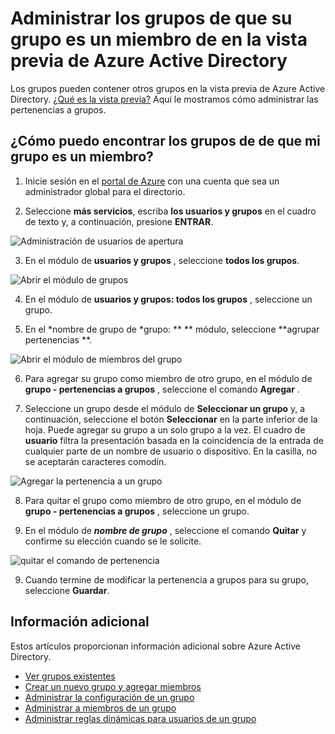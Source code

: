 <properties
    pageTitle="Administrar los grupos de su grupo es un miembro de en la vista previa de Azure Active Directory | Microsoft Azure"
    description="Los grupos pueden contener otros grupos de Azure Active Directory. Aquí le mostramos cómo administrar las pertenencias a grupos."
    services="active-directory"
    documentationCenter=""
    authors="curtand"
    manager="femila"
    editor=""/>

<tags
    ms.service="active-directory"
    ms.workload="identity"
    ms.tgt_pltfrm="na"
    ms.devlang="na"
    ms.topic="article"
    ms.date="09/12/2016"
    ms.author="curtand"/>


# <a name="manage-the-groups-your-group-is-a-member-of-in-azure-active-directory-preview"></a>Administrar los grupos de que su grupo es un miembro de en la vista previa de Azure Active Directory

Los grupos pueden contener otros grupos en la vista previa de Azure Active Directory. [¿Qué es la vista previa?](active-directory-preview-explainer.md) Aquí le mostramos cómo administrar las pertenencias a grupos.

## <a name="how-do-i-find-the-groups-my-group-is-a-member-of"></a>¿Cómo puedo encontrar los grupos de de que mi grupo es un miembro?

1.  Inicie sesión en el [portal de Azure](https://portal.azure.com) con una cuenta que sea un administrador global para el directorio.

2.  Seleccione **más servicios**, escriba **los usuarios y grupos** en el cuadro de texto y, a continuación, presione **ENTRAR**.

  ![Administración de usuarios de apertura](./media/active-directory-groups-membership-azure-portal/search-user-management.png)

3.  En el módulo de **usuarios y grupos** , seleccione **todos los grupos**.

  ![Abrir el módulo de grupos](./media/active-directory-groups-membership-azure-portal/view-groups-blade.png)

4. En el módulo de **usuarios y grupos: todos los grupos** , seleccione un grupo.

5. En el *nombre de grupo de *grupo: ** ** módulo, seleccione **agrupar pertenencias **.

  ![Abrir el módulo de miembros del grupo](./media/active-directory-groups-membership-azure-portal/group-membership-blade.png)

6. Para agregar su grupo como miembro de otro grupo, en el módulo de **grupo - pertenencias a grupos** , seleccione el comando **Agregar** .

7. Seleccione un grupo desde el módulo de **Seleccionar un grupo** y, a continuación, seleccione el botón **Seleccionar** en la parte inferior de la hoja. Puede agregar su grupo a un solo grupo a la vez. El cuadro de **usuario** filtra la presentación basada en la coincidencia de la entrada de cualquier parte de un nombre de usuario o dispositivo. En la casilla, no se aceptarán caracteres comodín.

  ![Agregar la pertenencia a un grupo](./media/active-directory-groups-membership-azure-portal/add-group-membership.png)

8. Para quitar el grupo como miembro de otro grupo, en el módulo de **grupo - pertenencias a grupos** , seleccione un grupo.

9. En el módulo de ***nombre de grupo*** , seleccione el comando **Quitar** y confirme su elección cuando se le solicite.

  ![quitar el comando de pertenencia](./media/active-directory-groups-membership-azure-portal/remove-group-membership.png)

9. Cuando termine de modificar la pertenencia a grupos para su grupo, seleccione **Guardar**.


## <a name="additional-information"></a>Información adicional

Estos artículos proporcionan información adicional sobre Azure Active Directory.

* [Ver grupos existentes](active-directory-groups-view-azure-portal.md)
* [Crear un nuevo grupo y agregar miembros](active-directory-groups-create-azure-portal.md)
* [Administrar la configuración de un grupo](active-directory-groups-settings-azure-portal.md)
* [Administrar a miembros de un grupo](active-directory-groups-members-azure-portal.md)
* [Administrar reglas dinámicas para usuarios de un grupo](active-directory-groups-dynamic-membership-azure-portal.md)
